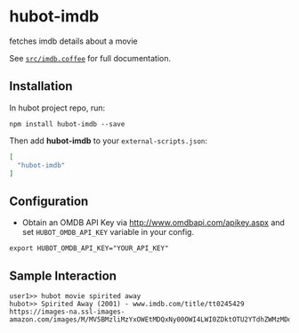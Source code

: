 # hubot-imdb

fetches imdb details about a movie

See [`src/imdb.coffee`](src/imdb.coffee) for full documentation.

## Installation

In hubot project repo, run:

`npm install hubot-imdb --save`

Then add **hubot-imdb** to your `external-scripts.json`:

```json
[
  "hubot-imdb"
]
```

## Configuration
* Obtain an OMDB API Key via http://www.omdbapi.com/apikey.aspx and set `HUBOT_OMDB_API_KEY` variable in your config.

```
export HUBOT_OMDB_API_KEY="YOUR_API_KEY"
```

## Sample Interaction

```
user1>> hubot movie spirited away
hubot>> Spirited Away (2001) - www.imdb.com/title/tt0245429
https://images-na.ssl-images-amazon.com/images/M/MV5BMzliMzYxOWEtMDQxNy00OWI4LWI0ZDktOTU2YTdhZWMzMDdjXkEyXkFqcGdeQXVyNzkwMjQ5NzM@._V1_SX300.jpg
```

